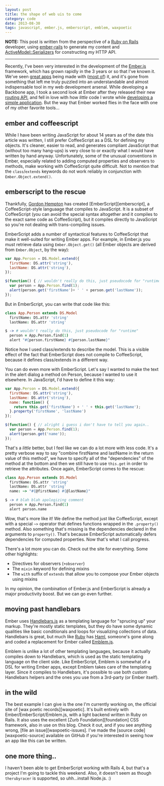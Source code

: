 ```yaml
---
layout: post
title: the shape of web uis to come
category: code
date: 2013-08-30
tags: javascript, ember.js, emberscript, emblem, waxpoetic
---
```


**NOTE:** This post is written from the perspective of a
[Ruby on Rails][rails] developer, using [ember-rails][ember-rails] to
generate my content and [ActiveModel::Serializers][ams] for constructing
my HTTP API.

* * *

Recently, I've been very interested in the development of the
[Ember.js][ember] framework, which has grown rapidly in the 3 years or
so that I've known it. We've seen [great apps][discourse] being made
with ([most of][eviltrout]) it, and it's gone from something that left
me truly puzzled into an understandable and almost indispensable
tool in my web development arsenal. While developing a Backbone app,
I took a second look at Ember after they released their new
[routing API][ember-routing], and fell in love with how *little* code I
wrote while [developing a simple application][forthcoming]. But the way
that Ember worked flies in the face with one of my other favorite
tools...

## ember and coffeescript

While I have been writing JavaScript for about 14
years as of the date this article was written, I still prefer
CoffeeScript as a DSL for defining my objects. It's cleaner, easier to
read, and generates compliant JavaScript that (without too many
hang-ups) is very close to or exactly what I would have written by hand
anyway. Unfortunately, some of the unusual conventions in Ember,
especially related to adding computed properties and observers to
methods, make working with CoffeeScript quite difficult. Not to mention
that the `class`/`extends` keywords do not work reliably in conjunction
with `Ember.Object.extend()`.

## emberscript to the rescue

Thankfully, [Gordon Hempton][ghempton] has created [EmberScript][emberscript],
a CoffeeScript-style languaage that compiles to JavaScript. It is a
subset of CoffeeScript (you can avoid the special syntax altogether and
it compiles to the exact same code as CoffeeScript), but it compiles
directly to JavaScript so you're not dealing with trans-compiling
issues.

EmberScript adds a number of syntactical features to CoffeeScript that
make it well-suited for writing Ember apps. For example, in Ember.js
you must retrieve data using `Ember.Object.get()` (all Ember objects
are derived from `Ember.Object`, by the way):

```javascript
var App.Person = DS.Model.extend({
  firstName: DS.attr('string'),
  lastName: DS.attr('string'),
});

$(function() { // wouldn't really do this, just pseudocode for "runtime"
  var person = App.Person.find(1);
  alert(person.get('firstName')+ ' ' + person.get('lastName'));
});
```

But in EmberScript, you can write that code like this:

```coffeescript
class App.Person extends DS.Model
  firstName: DS.attr 'string'
  lastName: DS.attr 'string'

$ -> # wouldn't really do this, just pseudocode for "runtime"
  person = App.Person.find(1)
  alert "#{person.firstName} #{person.lastName}"
```

Notice how I used class/extends to describe the model. This is a visible
effect of the fact that EmberScript does not compile to CoffeeScript,
because it defines class/extends in a different way.

You can do even more with EmberScript. Let's say I wanted to make the
text in the alert dialog a method on Person, because I wanted to use it
elsewhere. In JavaScript, I'd have to define it this way:

```javascript
var App.Person = DS.Model.extend({
  firstName: DS.attr('string'),
  lastName: DS.attr('string'),
  name: function() {
    return this.get('firstName') + ' ' + this.get('lastName');
  }.property('firstName', 'lastName')
});

$(function() { // alright i guess i don't have to tell you again..
  var person = App.Person.find(1);
  alert(person.get('name'));
});
```

That's a *little* better, but I feel like we can do a lot more with
less code. It's a pretty verbose way to say "combine firstName and
lastName in the return value of this method", we have to specify all of
the "dependencies" of the method at the bottom and then we still have to
use `this.get` in order to retrieve the attributes. Once again,
EmberScript comes to the rescue:

```coffeescript
class App.Person extends DS.Model
  firstName: DS.attr 'string'
  lastName: DS.attr 'string'
  name: ~> "#{@firstName} #{@lastName}"

$ -> # blah blah apologizing comment
  person = App.Person.find(1)
  alert person.name
```

Wow, that's more like it! We define the method just like CoffeeScript,
except with a special `~>` operator that defines functions wrapped in
the `.property()` method. Also something that's missing is the
dependencies declared in the arguments to `property()`. That's because
EmberScript automatically defers dependencies for computed properties.
Now that's what I call progress.

There's a lot more you can do. Check out the site for everything. Some
other highlights:

* Directives for observers (`+observer`)
* The `mixin` keyword for defining mixins
* The `with` suffix of `extends` that allow you to compose your Ember
  objects using mixins

In my opinion, the combination of Ember.js and EmberScript is already a
major productivity boost. But we can go even further.

## moving past handlebars

Ember uses [Handlebars.js][handlebars] as a templating language for
"sprucing up" your markup. They're mostly static templates, but they do
have some dynamic qualities like basic conditionals and loops for
visualizing collections of data. Handlebars is great, but much like
[Ruby][ruby] has [Haml][haml], someone's gone along and coded a
replacement for Ember called [Emblem.js][emblem].

Emblem is unlike a lot of other templating languages, because it
actually compiles down to Handlebars, which is used as the static
templating language on the client side. Like EmberScript, Emblem is
somewhat of a DSL for writing Ember apps, except Emblem takes care of
the templating layer. Since it compiles to Handlebars, it's possible to
use both custom Handlebars helpers and the ones you use from a 3rd-party
(or Ember itself).

## in the wild

The best example I can give is the one I'm currently working on, the
official site of [wax poetic records][waxpoetic]. It's built entirely
with Ember/EmberScript/Emblem.js, with a light backend written in Ruby
on Rails. It also uses the excellent [Zurb Foundation][foundation] CSS
framework, also in use on this blog. Check it out, and if you see
anything wrong, [file an issue][waxpoetic-issues]. I've made the
[source code][waxpoetic-source] available on GitHub if you're interested
in seeing how an app like this can be written.

## one more thing..

I haven't been able to get EmberScript working with Rails 4, but that's
a project I'm going to tackle this weekend. Also, it doesn't seem as
though `therubyracer` is supported, so uhh...install Node.js. :)

[ams]: http://github.com/rails-api/active_model_serializers
[ember]: http://emberjs.com/
[discourse]: http://discourse.com/
[eviltrout]: http://eviltrout.com/2013/03/23/ember-without-data.html
[ember-routing]: http://emberjs.com/guides/routing/
[forthcoming]: http://github.com/tubbo/forthcoming
[ghempton]: https://github.com/ghempton
[handlebars]: http://handlebarsjs.com/
[ruby]: http://ruby-lang.org/
[haml]: http://haml-lang.org/
[emblem]: http://emblemjs.com/
[rails]: http://rubyonrails.org/
[ember-rails]: http://github.com/emberjs/ember-rails
